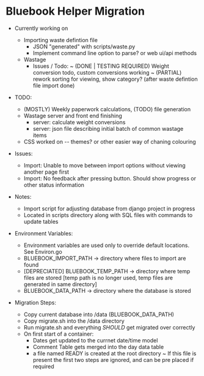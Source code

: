 
# Bluebook Helper Migration

- Currently working on
	* Importing waste defintion file
		- JSON "generated" with scripts/waste.py
		- Implement command line option to parse? or web ui/api methods
	* Wastage
		- Issues / Todo:
			~ (DONE | TESTING REQUIRED) Weight conversion todo, custom conversions working
			~ (PARTIAL) rework sorting for viewing, show category? (after waste defintion file import done)	 

- TODO:
	* (MOSTLY) Weekly paperwork calculations, (TODO) file generation
	* Wastage server and front end finishing
		- server: calculate weight conversions
		- server: json file describing initial batch of common wastage items
	* CSS worked on -- themes? or other easier way of chaning colouring

- Issues:
	* Import: Unable to move between import options without viewing another page first
	* Import: No feedback after pressing button. Should show progress or other status information

- Notes:
	* Import script for adjusting database from django project in progress
	* Located in scripts directory along with SQL files with commands to update tables

- Environment Variables:
	* Environment variables are used only to override default locations. See Environ.go
	* BLUEBOOK\_IMPORT\_PATH	-> directory where files to import are found
	* [DEPRECIATED] BLUEBOOK\_TEMP\_PATH -> directory where temp files are stored [temp path is no longer used, temp files are generated in same directory]
	* BLUEBOOK\_DATA\_PATH -> directory where the database is stored


- Migration Steps:
	* Copy current database into /data (BLUEBOOK\_DATA\_PATH)
	* Copy migrate.sh into the /data directory
	* Run migrate.sh and everything *SHOULD* get migrated over correctly
	* On first start of a container:
		- Dates get updated to the currnet date/time model
		- Comment Table gets merged into the day data table
		- a file named READY is created at the root directory
			~ If this file is present the first two steps are ignored, and can be pre placed if required
